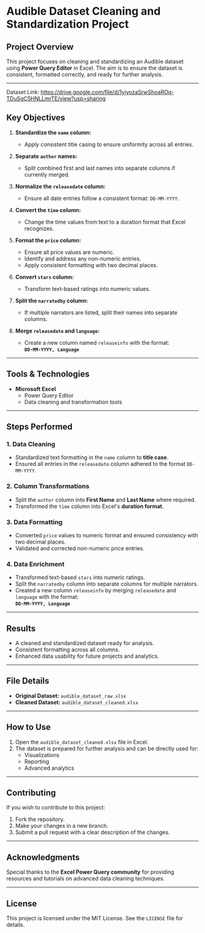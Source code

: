 # Audible Dataset Cleaning and Standardization Project

## Project Overview
This project focuses on cleaning and standardizing an Audible dataset using **Power Query Editor** in Excel. The aim is to ensure the dataset is consistent, formatted correctly, and ready for further analysis.

---
Dataset Link: https://drive.google.com/file/d/1yjyozaSrwShoaROq-TDuSgC5HNLLmrTE/view?usp=sharing
## Key Objectives

1. **Standardize the `name` column:**
   - Apply consistent title casing to ensure uniformity across all entries.

2. **Separate `author` names:**
   - Split combined first and last names into separate columns if currently merged.

3. **Normalize the `releasedate` column:**
   - Ensure all date entries follow a consistent format: `DD-MM-YYYY`.

4. **Convert the `time` column:**
   - Change the time values from text to a duration format that Excel recognizes.

5. **Format the `price` column:**
   - Ensure all price values are numeric.
   - Identify and address any non-numeric entries.
   - Apply consistent formatting with two decimal places.

6. **Convert `stars` column:**
   - Transform text-based ratings into numeric values.

7. **Split the `narratedby` column:**
   - If multiple narrators are listed, split their names into separate columns.

8. **Merge `releasedate` and `language`:**
   - Create a new column named `releaseinfo` with the format:  
     **`DD-MM-YYYY, Language`**

---

## Tools & Technologies
- **Microsoft Excel**
  - Power Query Editor
  - Data cleaning and transformation tools

---

## Steps Performed

### 1. Data Cleaning
- Standardized text formatting in the `name` column to **title case**.
- Ensured all entries in the `releasedate` column adhered to the format `DD-MM-YYYY`.

### 2. Column Transformations
- Split the `author` column into **First Name** and **Last Name** where required.
- Transformed the `time` column into Excel's **duration format**.

### 3. Data Formatting
- Converted `price` values to numeric format and ensured consistency with two decimal places.
- Validated and corrected non-numeric price entries.

### 4. Data Enrichment
- Transformed text-based `stars` into numeric ratings.
- Split the `narratedby` column into separate columns for multiple narrators.
- Created a new column `releaseinfo` by merging `releasedate` and `language` with the format:  
  **`DD-MM-YYYY, Language`**

---

## Results
- A cleaned and standardized dataset ready for analysis.
- Consistent formatting across all columns.
- Enhanced data usability for future projects and analytics.

---

## File Details
- **Original Dataset:** `audible_dataset_raw.xlsx`
- **Cleaned Dataset:** `audible_dataset_cleaned.xlsx`

---

## How to Use
1. Open the `audible_dataset_cleaned.xlsx` file in Excel.
2. The dataset is prepared for further analysis and can be directly used for:
   - Visualizations
   - Reporting
   - Advanced analytics

---

## Contributing
If you wish to contribute to this project:
1. Fork the repository.
2. Make your changes in a new branch.
3. Submit a pull request with a clear description of the changes.

---

## Acknowledgments
Special thanks to the **Excel Power Query community** for providing resources and tutorials on advanced data cleaning techniques.

---

## License
This project is licensed under the MIT License. See the `LICENSE` file for details.
